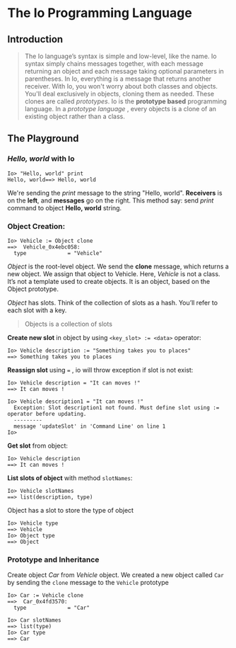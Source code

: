 # The Io Programming Language

## Introduction
>The Io language’s syntax is simple and
low-level, like the name. Io syntax simply chains messages together,
with each message returning an object and each message taking optional parameters in parentheses. In Io, everything is a message that
returns another receiver.
With Io, you won't worry about both classes and objects. You'll deal exclusively in objects, cloning them as needed. These clones are called _prototypes_. Io is the **prototype based** programming language.
In a _prototype language_ , every objects is a clone of an existing object rather than a class.

## The Playground
### _Hello, world_ with Io
```
Io> "Hello, world" print
Hello, world==> Hello, world
```
We're sending the _print_ message to the string "Hello, world". **Receivers** is on the **left**, and **messages** go on the right. This method say: send _print_ command to object **Hello, world** string.

### Object Creation:
```
Io> Vehicle := Object clone
==>  Vehicle_0x4ebc058:
  type             = "Vehicle"
```
_Object_ is the root-level object. We send the **clone** message, which returns a new object. We assign that object to Vehicle. Here, _Vehicle_ is not
a class. It’s not a template used to create objects. It is an object, based
on the Object prototype.

_Object_ has slots. Think of the collection of slots as a hash. You’ll refer
to each slot with a key.
> Objects is a collection of slots

**Create new slot** in object by using  `<key_slot> := <data>` operator:
```
Io> Vehicle description := "Something takes you to places"
==> Something takes you to places
```

**Reassign slot** using `=` , io will throw exception if slot is not exist:
```
Io> Vehicle description = "It can moves !"
==> It can moves !
```

```
Io> Vehicle description1 = "It can moves !"
  Exception: Slot description1 not found. Must define slot using := operator before updating.
  ---------
  message 'updateSlot' in 'Command Line' on line 1
Io>
```
**Get slot** from object:
```
Io> Vehicle description
==> It can moves !
```


**List slots of object** with method `slotNames`:
```
Io> Vehicle slotNames
==> list(description, type)
```

Object has a slot to store the type of object
```
Io> Vehicle type
==> Vehicle
Io> Object type
==> Object
```

### Prototype and Inheritance
Create object _Car_ from _Vehicle_ object. We created a new object called `Car` by sending the `clone` message to the `Vehicle` prototype
```
Io> Car := Vehicle clone
==>  Car_0x4fd3570:
  type             = "Car"

Io> Car slotNames
==> list(type)
Io> Car type
==> Car
```






